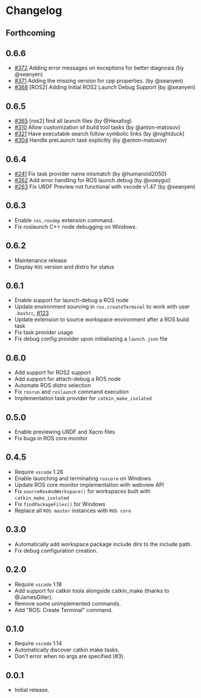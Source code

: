 # Changelog

## Forthcoming

## 0.6.6

* [#372](https://github.com/ms-iot/vscode-ros/pull/372) Adding error messages on exceptions for better diagnosis (by @seanyen)
* [#371](https://github.com/ms-iot/vscode-ros/pull/371) Adding the missing version for cpp properties. (by @seanyen)
* [#368](https://github.com/ms-iot/vscode-ros/pull/368) [ROS2] Adding Initial ROS2 Launch Debug Support (by @seanyen)

## 0.6.5

* [#365](https://github.com/ms-iot/vscode-ros/pull/365) [ros2] find all launch files (by @Hexafog)
* [#310](https://github.com/ms-iot/vscode-ros/pull/310) Allow customization of build tool tasks (by @anton-matosov)
* [#321](https://github.com/ms-iot/vscode-ros/pull/321) Have executable search follow symbolic links (by @nightduck)
* [#304](https://github.com/ms-iot/vscode-ros/pull/304) Handle preLaunch task explicitly (by @anton-matosov)

## 0.6.4

* [#241](https://github.com/ms-iot/vscode-ros/pull/241) Fix task provider name mismatch (by @humanoid2050)
* [#262](https://github.com/ms-iot/vscode-ros/pull/262) Add error handling for ROS launch debug (by @ooeygui)
* [#263](https://github.com/ms-iot/vscode-ros/pull/263) Fix URDF Preview not functional with vscode v1.47 (by @seanyen)

## 0.6.3

* Enable `ros.rosdep` extension command.
* Fix roslaunch C++ node debugging on Windows.

## 0.6.2

* Maintenance release
* Display `ROS` version and distro for status

## 0.6.1

* Enable support for launch-debug a ROS node
* Update environment sourcing in `ros.createTerminal` to work with user `.bashrc`, [#123](https://github.com/ms-iot/vscode-ros/pull/123)
* Update extension to source workspace environment after a ROS build task
* Fix task provider usage
* Fix debug config provider upon initialiazing a `launch.json` file

## 0.6.0

* Add support for ROS2 support
* Add support for attach-debug a ROS node
* Automate ROS distro selection
* Fix `rosrun` and `roslaunch` command execution
* Implementation task provider for `catkin_make_isolated`

## 0.5.0

* Enable previewing URDF and Xacro files
* Fix bugs in ROS core monitor

## 0.4.5

* Require `vscode` 1.26
* Enable launching and terminating `roscore` on Windows
* Update ROS core monitor implementation with webview API
* Fix `sourceRosAndWorkspace()` for workspaces built with `catkin_make_isolated`
* Fix `findPackageFiles()` for Windows
* Replace all `ROS master` instances with `ROS core`

## 0.3.0

* Automatically add workspace package include dirs to the include path.
* Fix debug configuration creation.

## 0.2.0

* Require `vscode` 1.18
* Add support for catkin tools alongside catkin_make (thanks to @JamesGiller).
* Remove some unimplemented commands.
* Add "ROS: Create Terminal" command.

## 0.1.0

* Require `vscode` 1.14
* Automatically discover catkin make tasks.
* Don't error when no args are specified (#3).

## 0.0.1

* Initial release.
